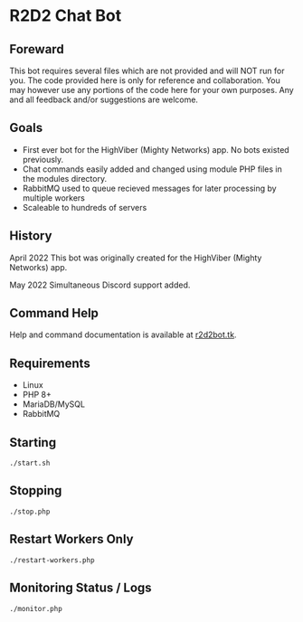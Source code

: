 # R2D2 Chat Bot

## Foreward

This bot requires several files which are not provided and will NOT run for you.   The code provided here is only for reference and collaboration.  You may however use any portions of the code here for your own purposes.  Any and all feedback and/or suggestions are welcome.

## Goals

- First ever bot for the HighViber (Mighty Networks) app.  No bots existed previously. 
- Chat commands easily added and changed using module PHP files in the modules directory.
- RabbitMQ used to queue recieved messages for later processing by multiple workers
- Scaleable to hundreds of servers

## History

April 2022 This bot was originally created for the HighViber (Mighty Networks) app.  

May 2022 Simultaneous Discord support added.

## Command Help

Help and command documentation is available at [r2d2bot.tk](https://r2d2bot.tk).

## Requirements

- Linux
- PHP 8+
- MariaDB/MySQL
- RabbitMQ

## Starting

`./start.sh`

## Stopping

`./stop.php`

## Restart Workers Only

`./restart-workers.php`

## Monitoring Status / Logs

`./monitor.php`


